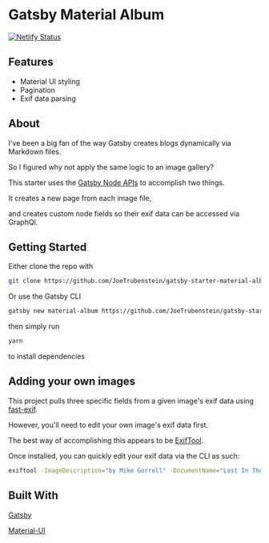 # Gatsby Material Album

[![Netlify Status](https://api.netlify.com/api/v1/badges/53d625bc-0c4a-48fe-b188-71b0ba469277/deploy-status)](https://app.netlify.com/sites/gatsby-starter-material-album/deploys)

## Features

* Material UI styling
* Pagination
* Exif data parsing

## About

I've been a big fan of the way Gatsby creates blogs dynamically via Markdown files.

So I figured why not apply the same logic to an image gallery?

This starter uses the [Gatsby Node APIs](https://www.gatsbyjs.org/docs/node-apis/) to accomplish two things.

It creates a new page from each image file,

and creates custom node fields so their exif data can be accessed via GraphQl.

## Getting Started

Either clone the repo with 

```sh
git clone https://github.com/JoeTrubenstein/gatsby-starter-material-album.git
```

Or use the Gatsby CLI

```sh
gatsby new material-album https://github.com/JoeTrubenstein/gatsby-starter-material-album.git
```

then simply run

```sh
yarn
```

to install dependencies

## Adding your own images

This project pulls three specific fields from a given image's exif data using [fast-exif](https://www.npmjs.com/package/fast-exif).

However, you'll need to edit your own image's exif data first.

The best way of accomplishing this appears to be [ExifTool](https://www.sno.phy.queensu.ca/~phil/exiftool/).

Once installed, you can quickly edit your exif data via the CLI as such:

```sh
exiftool -ImageDescription="by Mike Gorrell" -DocumentName="Lost In Thought" -Copyright="https://unsplash.com/@mikegorrell" src/images/mike-gorrell-61cMb0WQAMA-unsplash.jpg
```


## Built With

[Gatsby](https://github.com/gatsbyjs/gatsby)

[Material-UI](https://github.com/mui-org/material-ui)





